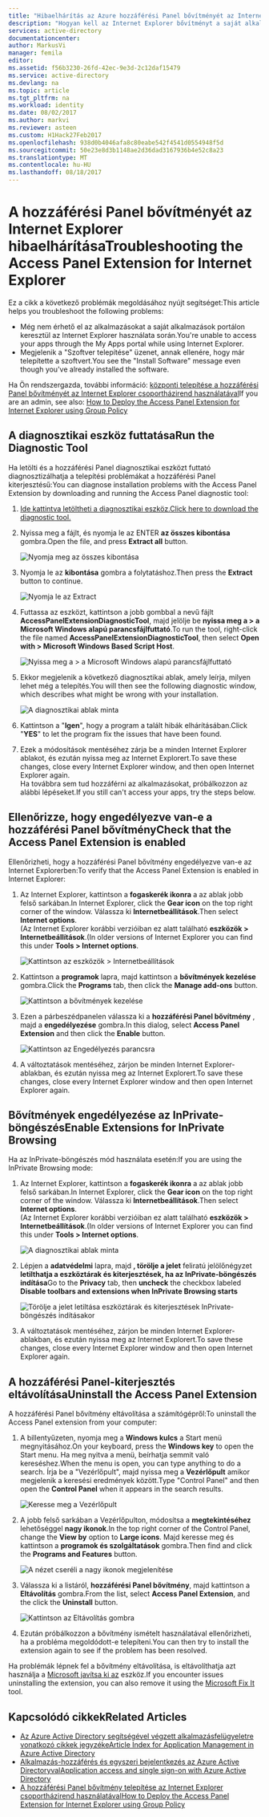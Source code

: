 ```yaml
---
title: "Hibaelhárítás az Azure hozzáférési Panel bővítményét az Internet Explorer |} Microsoft Docs"
description: "Hogyan kell az Internet Explorer bővítményt a saját alkalmazások portál telepítése a csoportházirenddel."
services: active-directory
documentationcenter: 
author: MarkusVi
manager: femila
editor: 
ms.assetid: f56b3230-26fd-42ec-9e3d-2c12daf15479
ms.service: active-directory
ms.devlang: na
ms.topic: article
ms.tgt_pltfrm: na
ms.workload: identity
ms.date: 08/02/2017
ms.author: markvi
ms.reviewer: asteen
ms.custom: H1Hack27Feb2017
ms.openlocfilehash: 938d0b4046afa8c80eabe542f4541d0554948f5d
ms.sourcegitcommit: 50e23e8d3b1148ae2d36dad3167936b4e52c8a23
ms.translationtype: MT
ms.contentlocale: hu-HU
ms.lasthandoff: 08/18/2017
---
```

# <a name="troubleshooting-the-access-panel-extension-for-internet-explorer"></a><span data-ttu-id="c5a1d-103">A hozzáférési Panel bővítményét az Internet Explorer hibaelhárítása</span><span class="sxs-lookup"><span data-stu-id="c5a1d-103">Troubleshooting the Access Panel Extension for Internet Explorer</span></span>
<span data-ttu-id="c5a1d-104">Ez a cikk a következő problémák megoldásához nyújt segítséget:</span><span class="sxs-lookup"><span data-stu-id="c5a1d-104">This article helps you troubleshoot the following problems:</span></span>

* <span data-ttu-id="c5a1d-105">Még nem érhető el az alkalmazásokat a saját alkalmazások portálon keresztül az Internet Explorer használata során.</span><span class="sxs-lookup"><span data-stu-id="c5a1d-105">You're unable to access your apps through the My Apps portal while using Internet Explorer.</span></span>
* <span data-ttu-id="c5a1d-106">Megjelenik a "Szoftver telepítése" üzenet, annak ellenére, hogy már telepítette a szoftvert.</span><span class="sxs-lookup"><span data-stu-id="c5a1d-106">You see the "Install Software" message even though you've already installed the software.</span></span>

<span data-ttu-id="c5a1d-107">Ha Ön rendszergazda, további információ: [központi telepítése a hozzáférési Panel bővítményét az Internet Explorer csoportházirend használatával](active-directory-saas-ie-group-policy.md)</span><span class="sxs-lookup"><span data-stu-id="c5a1d-107">If you are an admin, see also: [How to Deploy the Access Panel Extension for Internet Explorer using Group Policy](active-directory-saas-ie-group-policy.md)</span></span>

## <a name="run-the-diagnostic-tool"></a><span data-ttu-id="c5a1d-108">A diagnosztikai eszköz futtatása</span><span class="sxs-lookup"><span data-stu-id="c5a1d-108">Run the Diagnostic Tool</span></span>
<span data-ttu-id="c5a1d-109">Ha letölti és a hozzáférési Panel diagnosztikai eszközt futtató diagnosztizálhatja a telepítési problémákat a hozzáférési Panel kiterjesztésű:</span><span class="sxs-lookup"><span data-stu-id="c5a1d-109">You can diagnose installation problems with the Access Panel Extension by downloading and running the Access Panel diagnostic tool:</span></span>

1. [<span data-ttu-id="c5a1d-110">Ide kattintva letöltheti a diagnosztikai eszköz.</span><span class="sxs-lookup"><span data-stu-id="c5a1d-110">Click here to download the diagnostic tool.</span></span>](https://account.activedirectory.windowsazure.com/applications/AccessPanelExtensionDiagnosticTool/AccessPanelExtensionDiagnosticTool.zip)
2. <span data-ttu-id="c5a1d-111">Nyissa meg a fájlt, és nyomja le az ENTER **az összes kibontása** gombra.</span><span class="sxs-lookup"><span data-stu-id="c5a1d-111">Open the file, and press **Extract all** button.</span></span>
   
    ![Nyomja meg az összes kibontása](./media/active-directory-saas-ie-troubleshooting/extract1.png)
3. <span data-ttu-id="c5a1d-113">Nyomja le az **kibontása** gombra a folytatáshoz.</span><span class="sxs-lookup"><span data-stu-id="c5a1d-113">Then press the **Extract** button to continue.</span></span>
   
    ![Nyomja le az Extract](./media/active-directory-saas-ie-troubleshooting/extract2.png)
4. <span data-ttu-id="c5a1d-115">Futtassa az eszközt, kattintson a jobb gombbal a nevű fájlt **AccessPanelExtensionDiagnosticTool**, majd jelölje be **nyissa meg a > a Microsoft Windows alapú parancsfájlfuttató**.</span><span class="sxs-lookup"><span data-stu-id="c5a1d-115">To run the tool, right-click the file named **AccessPanelExtensionDiagnosticTool**, then select **Open with > Microsoft Windows Based Script Host**.</span></span>
   
    ![Nyissa meg a > a Microsoft Windows alapú parancsfájlfuttató](./media/active-directory-saas-ie-troubleshooting/open_tool.png)
5. <span data-ttu-id="c5a1d-117">Ekkor megjelenik a következő diagnosztikai ablak, amely leírja, milyen lehet még a telepítés.</span><span class="sxs-lookup"><span data-stu-id="c5a1d-117">You will then see the following diagnostic window, which describes what might be wrong with your installation.</span></span>
   
    ![A diagnosztikai ablak minta](./media/active-directory-saas-ie-troubleshooting/tool_preview.png)
6. <span data-ttu-id="c5a1d-119">Kattintson a "**Igen**", hogy a program a talált hibák elhárításában.</span><span class="sxs-lookup"><span data-stu-id="c5a1d-119">Click "**YES**" to let the program fix the issues that have been found.</span></span>
7. <span data-ttu-id="c5a1d-120">Ezek a módosítások mentéséhez zárja be a minden Internet Explorer ablakot, és ezután nyissa meg az Internet Explorert.</span><span class="sxs-lookup"><span data-stu-id="c5a1d-120">To save these changes, close every Internet Explorer window, and then open Internet Explorer again.</span></span><br /><span data-ttu-id="c5a1d-121">Ha továbbra sem tud hozzáférni az alkalmazásokat, próbálkozzon az alábbi lépéseket.</span><span class="sxs-lookup"><span data-stu-id="c5a1d-121">If you still can't access your apps, try the steps below.</span></span>

## <a name="check-that-the-access-panel-extension-is-enabled"></a><span data-ttu-id="c5a1d-122">Ellenőrizze, hogy engedélyezve van-e a hozzáférési Panel bővítmény</span><span class="sxs-lookup"><span data-stu-id="c5a1d-122">Check that the Access Panel Extension is enabled</span></span>
<span data-ttu-id="c5a1d-123">Ellenőrizheti, hogy a hozzáférési Panel bővítmény engedélyezve van-e az Internet Explorerben:</span><span class="sxs-lookup"><span data-stu-id="c5a1d-123">To verify that the Access Panel Extension is enabled in Internet Explorer:</span></span>

1. <span data-ttu-id="c5a1d-124">Az Internet Explorer, kattintson a **fogaskerék ikonra** a az ablak jobb felső sarkában.</span><span class="sxs-lookup"><span data-stu-id="c5a1d-124">In Internet Explorer, click the **Gear icon** on the top right corner of the window.</span></span> <span data-ttu-id="c5a1d-125">Válassza ki **Internetbeállítások**.</span><span class="sxs-lookup"><span data-stu-id="c5a1d-125">Then select **Internet options**.</span></span><br /><span data-ttu-id="c5a1d-126">(Az Internet Explorer korábbi verzióiban ez alatt található **eszközök > Internetbeállítások**.</span><span class="sxs-lookup"><span data-stu-id="c5a1d-126">(In older versions of Internet Explorer you can find this under **Tools > Internet options**.</span></span>
   
    ![Kattintson az eszközök > Internetbeállítások](./media/active-directory-saas-ie-troubleshooting/internetoptions.png)
2. <span data-ttu-id="c5a1d-128">Kattintson a **programok** lapra, majd kattintson a **bővítmények kezelése** gombra.</span><span class="sxs-lookup"><span data-stu-id="c5a1d-128">Click the **Programs** tab, then click the **Manage add-ons** button.</span></span>
   
    ![Kattintson a bővítmények kezelése](./media/active-directory-saas-ie-troubleshooting/internetoptions_programs.png)
3. <span data-ttu-id="c5a1d-130">Ezen a párbeszédpanelen válassza ki a **hozzáférési Panel bővítmény** , majd a **engedélyezése** gombra.</span><span class="sxs-lookup"><span data-stu-id="c5a1d-130">In this dialog, select **Access Panel Extension** and then click the **Enable** button.</span></span>
   
    ![Kattintson az Engedélyezés parancsra](./media/active-directory-saas-ie-troubleshooting/enableaddon.png)
4. <span data-ttu-id="c5a1d-132">A változtatások mentéséhez, zárjon be minden Internet Explorer-ablakban, és ezután nyissa meg az Internet Explorert.</span><span class="sxs-lookup"><span data-stu-id="c5a1d-132">To save these changes, close every Internet Explorer window and then open Internet Explorer again.</span></span>

## <a name="enable-extensions-for-inprivate-browsing"></a><span data-ttu-id="c5a1d-133">Bővítmények engedélyezése az InPrivate-böngészés</span><span class="sxs-lookup"><span data-stu-id="c5a1d-133">Enable Extensions for InPrivate Browsing</span></span>
<span data-ttu-id="c5a1d-134">Ha az InPrivate-böngészés mód használata esetén:</span><span class="sxs-lookup"><span data-stu-id="c5a1d-134">If you are using the InPrivate Browsing mode:</span></span>

1. <span data-ttu-id="c5a1d-135">Az Internet Explorer, kattintson a **fogaskerék ikonra** a az ablak jobb felső sarkában.</span><span class="sxs-lookup"><span data-stu-id="c5a1d-135">In Internet Explorer, click the **Gear icon** on the top right corner of the window.</span></span> <span data-ttu-id="c5a1d-136">Válassza ki **Internetbeállítások**.</span><span class="sxs-lookup"><span data-stu-id="c5a1d-136">Then select **Internet options**.</span></span><br /><span data-ttu-id="c5a1d-137">(Az Internet Explorer korábbi verzióiban ez alatt található **eszközök > Internetbeállítások**.</span><span class="sxs-lookup"><span data-stu-id="c5a1d-137">(In older versions of Internet Explorer you can find this under **Tools > Internet options**.</span></span>
   
    ![A diagnosztikai ablak minta](./media/active-directory-saas-ie-troubleshooting/inprivateoptions.png)
2. <span data-ttu-id="c5a1d-139">Lépjen a **adatvédelmi** lapra, majd **, törölje a jelet** feliratú jelölőnégyzet **letilthatja a eszköztárak és kiterjesztések, ha az InPrivate-böngészés indítása**</span><span class="sxs-lookup"><span data-stu-id="c5a1d-139">Go to the **Privacy** tab, then **uncheck** the checkbox labeled **Disable toolbars and extensions when InPrivate Browsing starts**</span></span></p>
   
    ![Törölje a jelet letiltása eszköztárak és kiterjesztések InPrivate-böngészés indításakor](./media/active-directory-saas-ie-troubleshooting/enabletoolbars.png)
3. <span data-ttu-id="c5a1d-141">A változtatások mentéséhez, zárjon be minden Internet Explorer-ablakban, és ezután nyissa meg az Internet Explorert.</span><span class="sxs-lookup"><span data-stu-id="c5a1d-141">To save these changes, close every Internet Explorer window and then open Internet Explorer again.</span></span>

## <a name="uninstall-the-access-panel-extension"></a><span data-ttu-id="c5a1d-142">A hozzáférési Panel-kiterjesztés eltávolítása</span><span class="sxs-lookup"><span data-stu-id="c5a1d-142">Uninstall the Access Panel Extension</span></span>
<span data-ttu-id="c5a1d-143">A hozzáférési Panel bővítmény eltávolítása a számítógépről:</span><span class="sxs-lookup"><span data-stu-id="c5a1d-143">To uninstall the Access Panel extension from your computer:</span></span>

1. <span data-ttu-id="c5a1d-144">A billentyűzeten, nyomja meg a **Windows kulcs** a Start menü megnyitásához.</span><span class="sxs-lookup"><span data-stu-id="c5a1d-144">On your keyboard, press the **Windows key** to open the Start menu.</span></span> <span data-ttu-id="c5a1d-145">Ha meg nyitva a menü, beírhatja semmit való kereséshez.</span><span class="sxs-lookup"><span data-stu-id="c5a1d-145">When the menu is open, you can type anything to do a search.</span></span> <span data-ttu-id="c5a1d-146">Írja be a "Vezérlőpult", majd nyissa meg a **Vezérlőpult** amikor megjelenik a keresési eredmények között.</span><span class="sxs-lookup"><span data-stu-id="c5a1d-146">Type "Control Panel" and then open the **Control Panel** when it appears in the search results.</span></span>
   
    ![Keresse meg a Vezérlőpult](./media/active-directory-saas-ie-troubleshooting/search_sm.png)
2. <span data-ttu-id="c5a1d-148">A jobb felső sarkában a Vezérlőpulton, módosítsa a **megtekintéséhez** lehetőséggel **nagy ikonok**.</span><span class="sxs-lookup"><span data-stu-id="c5a1d-148">In the top right corner of the Control Panel, change the **View by** option to **Large icons**.</span></span> <span data-ttu-id="c5a1d-149">Majd keresse meg és kattintson a **programok és szolgáltatások** gombra.</span><span class="sxs-lookup"><span data-stu-id="c5a1d-149">Then find and click the **Programs and Features** button.</span></span>
   
    ![A nézet cseréli a nagy ikonok megjelenítése](./media/active-directory-saas-ie-troubleshooting/control_panel.png)
3. <span data-ttu-id="c5a1d-151">Válassza ki a listáról, **hozzáférési Panel bővítmény**, majd kattintson a **Eltávolítás** gombra.</span><span class="sxs-lookup"><span data-stu-id="c5a1d-151">From the list, select **Access Panel Extension**, and the click the **Uninstall** button.</span></span>
   
    ![Kattintson az Eltávolítás gombra](./media/active-directory-saas-ie-troubleshooting/uninstall.png)
4. <span data-ttu-id="c5a1d-153">Ezután próbálkozzon a bővítmény ismételt használatával ellenőrizheti, ha a probléma megoldódott-e telepíteni.</span><span class="sxs-lookup"><span data-stu-id="c5a1d-153">You can then try to install the extension again to see if the problem has been resolved.</span></span>

<span data-ttu-id="c5a1d-154">Ha problémák lépnek fel a bővítmény eltávolítása, is eltávolíthatja azt használja a [Microsoft javítsa ki az](https://go.microsoft.com/?linkid=9779673) eszköz.</span><span class="sxs-lookup"><span data-stu-id="c5a1d-154">If you encounter issues uninstalling the extension, you can also remove it using the [Microsoft Fix It](https://go.microsoft.com/?linkid=9779673) tool.</span></span>

## <a name="related-articles"></a><span data-ttu-id="c5a1d-155">Kapcsolódó cikkek</span><span class="sxs-lookup"><span data-stu-id="c5a1d-155">Related Articles</span></span>
* [<span data-ttu-id="c5a1d-156">Az Azure Active Directory segítségével végzett alkalmazásfelügyeletre vonatkozó cikkek jegyzéke</span><span class="sxs-lookup"><span data-stu-id="c5a1d-156">Article Index for Application Management in Azure Active Directory</span></span>](active-directory-apps-index.md)
* [<span data-ttu-id="c5a1d-157">Alkalmazás-hozzáférés és egyszeri bejelentkezés az Azure Active Directoryval</span><span class="sxs-lookup"><span data-stu-id="c5a1d-157">Application access and single sign-on with Azure Active Directory</span></span>](active-directory-appssoaccess-whatis.md)
* [<span data-ttu-id="c5a1d-158">A hozzáférési Panel bővítmény telepítése az Internet Explorer csoportházirend használatával</span><span class="sxs-lookup"><span data-stu-id="c5a1d-158">How to Deploy the Access Panel Extension for Internet Explorer using Group Policy</span></span>](active-directory-saas-ie-group-policy.md)

